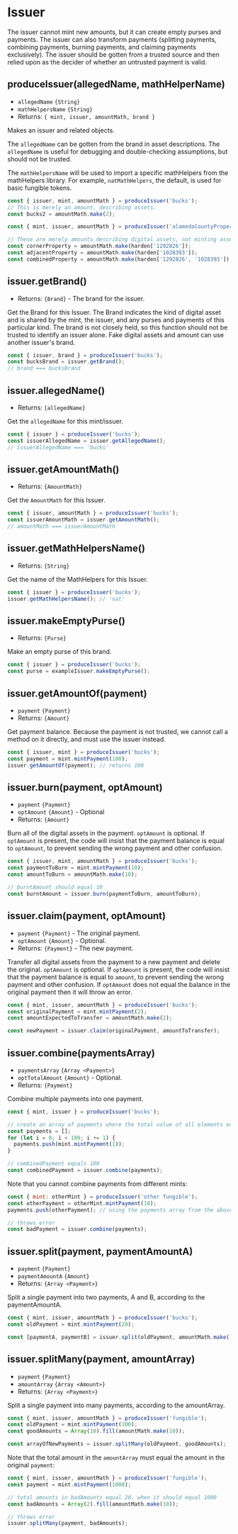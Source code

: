 # Issuer

The issuer cannot mint new amounts, but it can create empty purses and payments. The issuer can also transform payments (splitting payments, combining payments, burning payments, and claiming payments exclusively). The issuer should be gotten from a trusted source and then relied upon as the decider of whether an untrusted payment is valid.

## produceIssuer(allegedName, mathHelperName)
- `allegedName` `{String}`
- `mathHelpersName` `{String}`
- Returns: `{ mint, issuer, amountMath, brand }`

Makes an issuer and related objects. 

The `allegedName` can be gotten from the brand in asset descriptions. The `allegedName` is useful for debugging and double-checking assumptions, but should not be trusted.

The `mathHelpersName` will be used to import a specific mathHelpers from the mathHelpers library. For example, `natMathHelpers`, the default, is used for basic fungible tokens.

```js
const { issuer, mint, amountMath } = produceIssuer('bucks');
// This is merely an amount, describing assets.
const bucks2 = amountMath.make(2);

const { mint, issuer, amountMath } = produceIssuer('alamedaCountyPropertyTitle', 'strSet');

// These are merely amounts describing digital assets, not minting assets.
const cornerProperty = amountMath.make(harden['1292826']);
const adjacentProperty = amountMath.make(harden['1028393']);
const combinedProperty = amountMath.make(harden['1292826', '1028393']);
```

## issuer.getBrand()
- Returns: `{Brand}` - The brand for the issuer.

Get the Brand for this Issuer. The Brand indicates the kind of digital asset and is shared by the mint, the issuer, and any purses and payments of this particular kind. The brand is not closely held, so this function should not be trusted to identify an issuer alone. Fake digital assets and amount can use another issuer's brand.

```js
const { issuer, brand } = produceIssuer('bucks');
const bucksBrand = issuer.getBrand();
// brand === bucksBrand
```

## issuer.allegedName()
- Returns: `{allegedName}`

Get the `allegedName` for this mint/issuer.

```js
const { issuer } = produceIssuer('bucks');
const issuerAllegedName = issuer.getAllegedName();
// issuerAllegedName === 'bucks'
```

## issuer.getAmountMath()
- Returns: `{AmountMath}`

Get the `AmountMath` for this Issuer.

```js
const { issuer, amountMath } = produceIssuer('bucks');
const issuerAmountMath = issuer.getAmountMath();
// amountMath === issuerAmountMath
```

## issuer.getMathHelpersName()
- Returns: `{String}`

Get the name of the MathHelpers for this Issuer.

```js
const { issuer } = produceIssuer('bucks');
issuer.getMathHelpersName(); // 'nat'
```

## issuer.makeEmptyPurse()
- Returns: `{Purse}`

Make an empty purse of this brand.

```js
const { issuer } = produceIssuer('bucks');
const purse = exampleIssuer.makeEmptyPurse();
```

## issuer.getAmountOf(payment)
- `payment` `{Payment}`
- Returns: `{Amount}`

Get payment balance. Because the payment is not trusted, we cannot call a method on it directly, and must use the issuer instead.

```js
const { issuer, mint } = produceIssuer('bucks');
const payment = mint.mintPayment(100);
issuer.getAmountOf(payment); // returns 100
```

## issuer.burn(payment, optAmount)
- `payment` `{Payment}`
- `optAmount` `{Amount}` - Optional
- Returns: `{Amount}`

Burn all of the digital assets in the payment. `optAmount` is optional. If `optAmount` is present, the code will insist that the payment balance is equal to `optAmount`, to prevent sending the wrong payment and other confusion.

```js
const { issuer, mint, amountMath } = produceIssuer('bucks');
const paymentToBurn = mint.mintPayment(10);
const amountToBurn = amountMath.make(10);

// burntAmount should equal 10
const burntAmount = issuer.burn(paymentToBurn, amountToBurn);
```

## issuer.claim(payment, optAmount)
- `payment` `{Payment}` - The original payment.
- `optAmount` `{Amount}` - Optional.
- Returns: `{Payment}` - The new payment.

Transfer all digital assets from the payment to a new payment and delete the original. `optAmount` is optional. If `optAmount` is present, the code will insist that the payment balance is equal to `amount`, to prevent sending the wrong payment and other confusion. If `optAmount` does not equal the balance in the original payment then it will throw an error.

```js
const { mint, issuer, amountMath } = produceIssuer('bucks');
const originalPayment = mint.mintPayment(2);
const amountExpectedToTransfer = amountMath.make(2);

const newPayment = issuer.claim(originalPayment, amountToTransfer);
```

## issuer.combine(paymentsArray)
- `paymentsArray` `{Array <Payment>}`
- `optTotalAmount` `{Amount}` - Optional.
- Returns: `{Payment}`

Combine multiple payments into one payment.

```js
const { mint, issuer } = produceIssuer('bucks');

// create an array of payments where the total value of all elements equals 100
const payments = [];
for (let i = 0; i < 100; i += 1) {
  payments.push(mint.mintPayment(1));
}

// combinedPayment equals 100
const combinedPayment = issuer.combine(payments);
```

Note that you cannot combine payments from different mints:

```js
const { mint: otherMint } = produceIssuer('other fungible');
const otherPayment = otherMint.mintPayment(10);
payments.push(otherPayment); // using the payments array from the above code

// throws error
const badPayment = issuer.combine(payments);
```

## issuer.split(payment, paymentAmountA)
- `payment` `{Payment}`
- `paymentAmountA` `{Amount}`
- Returns: `{Array <Payment>}`

Split a single payment into two payments, A and B, according to the paymentAmountA.

```js
const { mint, issuer, amountMath } = produceIssuer('bucks');
const oldPayment = mint.mintPayment(20);

const [paymentA, paymentB] = issuer.split(oldPayment, amountMath.make(10));
```

## issuer.splitMany(payment, amountArray)
- `payment` `{Payment}`
- `amountArray` `{Array <Amount>}`
- Returns: `{Array <Payment>}`

Split a single payment into many payments, according to the amountArray.

```js
const { mint, issuer, amountMath } = produceIssuer('fungible');
const oldPayment = mint.mintPayment(100);
const goodAmounts = Array(10).fill(amountMath.make(10));

const arrayOfNewPayments = issuer.splitMany(oldPayment, goodAmounts);
```

Note that the total amount in the `amountArray` must equal the amount in the original `payment`:

```js
const { mint, issuer, amountMath } = produceIssuer('fungible');
const payment = mint.mintPayment(1000);

// total amounts in badAmounts equal 20, when it should equal 1000
const badAmounts = Array(2).fill(amountMath.make(10));

// throws error
issuer.splitMany(payment, badAmounts);
```
